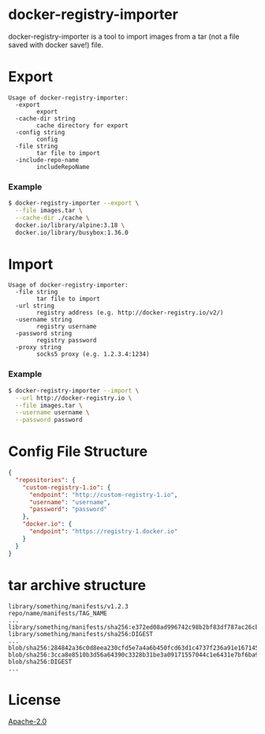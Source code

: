 # docker-registry-importer

docker-registry-importer is a tool to import images from a tar (not a file saved with docker save!) file.

# Export

```text
Usage of docker-registry-importer:
  -export
        export
  -cache-dir string
        cache directory for export
  -config string
        config
  -file string
        tar file to import
  -include-repo-name
        includeRepoName
```

### Example

```bash
$ docker-registry-importer --export \
  --file images.tar \
  --cache-dir ./cache \
  docker.io/library/alpine:3.18 \
  docker.io/library/busybox:1.36.0
```

# Import

```text
Usage of docker-registry-importer:
  -file string
        tar file to import
  -url string
        registry address (e.g. http://docker-registry.io/v2/)
  -username string
        registry username
  -password string
        registry password
  -proxy string
        socks5 proxy (e.g. 1.2.3.4:1234)
```

### Example

```bash
$ docker-registry-importer --import \
  --url http://docker-registry.io \
  --file images.tar \
  --username username \
  --password password
```

# Config File Structure

```json
{
  "repositories": {
    "custom-registry-1.io": {
      "endpoint": "http://custom-registry-1.io",
      "username": "username",
      "password": "password"
    },
    "docker.io": {
      "endpoint": "https://registry-1.docker.io"
    }
  }
}
```

# tar archive structure

```
library/something/manifests/v1.2.3
repo/name/manifests/TAG_NAME
...
library/something/manifests/sha256:e372ed08ad996742c98b2bf83df787ac26cb1062063986db65c2fe5b34a35fe2
library/something/manifests/sha256:DIGEST
...
blob/sha256:284842a36c0d8eea230cfd5e7a4a6b450fcd63d1c4737f236a91e1671455050a
blob/sha256:3cca8e8510b3d56a64390c3328b31be3a09171557044c1e6431e7bf6ba90f255
blob/sha256:DIGEST
...
```

# License

[Apache-2.0](./LICENSE)
